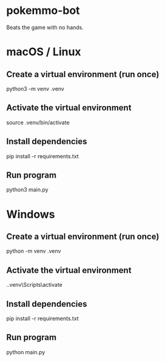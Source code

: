 # pokemmo-bot
Beats the game with no hands.

# macOS / Linux
## Create a virtual environment (run once)
python3 -m venv .venv

## Activate the virtual environment
source .venv/bin/activate

## Install dependencies
pip install -r requirements.txt

## Run program
python3 main.py

# Windows
## Create a virtual environment (run once)
python -m venv .venv

## Activate the virtual environment
.\.venv\Scripts\activate

## Install dependencies
pip install -r requirements.txt

## Run program
python main.py
